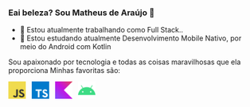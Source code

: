 ### Eai beleza? Sou Matheus de Araújo 👋




- 🔭 Estou atualmente trabalhando como Full Stack..
- 🌱 Estou estudando atualmente Desenvolvimento Mobile Nativo, por meio do Android com Kotlin

Sou apaixonado por tecnologia e todas as coisas maravilhosas que ela proporciona
Minhas favoritas são:

<p>  
<img src="https://raw.githubusercontent.com/github/explore/80688e429a7d4ef2fca1e82350fe8e3517d3494d/topics/javascript/javascript.png" height="35px"/>
  &nbsp;  
<img src="https://raw.githubusercontent.com/github/explore/80688e429a7d4ef2fca1e82350fe8e3517d3494d/topics/typescript/typescript.png" height="35px"/>
  &nbsp;
<img src="https://raw.githubusercontent.com/github/explore/80688e429a7d4ef2fca1e82350fe8e3517d3494d/topics/kotlin/kotlin.png" height="35px" /> 
    &nbsp;
<img src="https://raw.githubusercontent.com/github/explore/80688e429a7d4ef2fca1e82350fe8e3517d3494d/topics/android/android.png" height="35px" /> 
</p>



